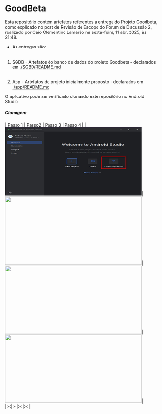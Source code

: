 # GoodBeta
Esta repositório contém artefatos referentes a entrega do Projeto Goodbeta, como explicado no post de Revisão de Escopo 
do Forum de Discussão 2, realizado por Caio Clementino Lamarão na sexta-feira, 11 abr. 2025, às 21:48.  

* As entregas são:   
###### 
  1. SGDB - Artefatos do banco de dados do projeto Goodbeta - declarados em [./SGBD/README.md](./SGBD/README.md)
  
######  
  2. App - Artefatos do projeto inicialmente proposto - declarados em [./app/README.md](./app/README.md)

O aplicativo pode ser verificado clonando este repositório no Android Studio

##### Clonagem

| Passo 1 | Passo2 | Passo 3  | Passo 4 |
|<img src=img/android_1.jpeg width="450" height="225">|<img src=img/android_2.jpeg width="450" height="225">|<img src=img/android_3.jpeg width="450" height="225">|<img src=img/android_4.jpeg width="450" height="225">|
|:-:|:-:|:-:|:-:|
